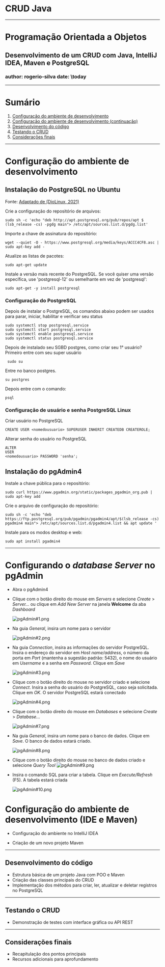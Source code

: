 # CRUD  Java

---

# Programação Orientada a Objetos

## Desenvolvimento de um CRUD com Java, IntelliJ IDEA, Maven e PostgreSQL

### author: rogerio-silva date: \today
---

# Sumário

1. [Configuração do ambiente de desenvolvimento](#configuração-do-ambiente-de-desenvolvimento)
2. [Configuração do ambiente de desenvolvimento (continuação)](#configuração-do-ambiente-de-desenvolvimento-continuação)
3. [Desenvolvimento do código](#desenvolvimento-do-código)
4. [Testando o CRUD](#testando-o-crud)
5. [Considerações finais](#considerações-finais)

---

# Configuração do ambiente de desenvolvimento

## Instalação do PostgreSQL no Ubuntu

Fonte: [Adaptado de (DioLinux, 2021)](https://www.dio.me/articles/instale-o-postgresql-com-pgadmin4-no-ubuntu-2004)

Crie a configuração do repositório de arquivos:

```shell
sudo sh -c 'echo "deb http://apt.postgresql.org/pub/repos/apt $ (lsb_release -cs) -pgdg main"> /etc/apt/sources.list.d/pgdg.list' 
```

Importe a chave de assinatura do repositório:

```shell
wget --quiet -O - https://www.postgresql.org/media/keys/ACCC4CF8.asc | sudo apt-key add -
```

Atualize as listas de pacotes:

```shell
sudo apt-get update
```

Instale a versão mais recente do PostgreSQL.
Se você quiser uma versão específica, use 'postgresql-12' ou semelhante em vez de 'postgresql':

```shell 
sudo apt-get -y install postgresql
```

### Configuração do PostgreSQL

Depois de instalar o PostgreSQL, os comandos abaixo podem ser usados ​​para parar, iniciar, habilitar e verificar seu
status

```
sudo systemctl stop postgresql.service 
sudo systemctl start postgresql.service
sudo systemctl enable postgresql.service
sudo systemctl status postgresql.service 
```

Depois de instalado seu SGBD postgres, como criar seu 1° usuário?
Primeiro entre com seu super usuário

```shell
 sudo su 
 ```

Entre no banco postgres.

```shell
su postgres
```

Depois entre com o comando:

```shell
psql
```

### Configuração de usuário e senha PostgreSQL Linux

Criar usuário no PostgreSQL

```postgresql
CREATE USER <nomedousuario> SUPERUSER INHERIT CREATEDB CREATEROLE;
```

Alterar senha do usuário no PostgreSQL

```postgresql
ALTER
USER
<nomedousuario> PASSWORD 'senha';
```

## Instalação do pgAdmin4

Instale a chave pública para o repositório:

```shell
sudo curl https://www.pgadmin.org/static/packages_pgadmin_org.pub | sudo apt-key add
```

Crie o arquivo de configuração do repositório:

```shell
sudo sh -c 'echo "deb https://ftp.postgresql.org/pub/pgadmin/pgadmin4/apt/$(lsb_release -cs) pgadmin4 main"> /etc/apt/sources.list.d/pgadmin4.list && apt update '
```

Instale para os modos desktop e web:

```shell
sudo apt install pgadmin4
```

---

# Configurando o *database Server* no pgAdmin

- Abra o pgAdmin4
- Clique com o botão direito do mouse em *Servers* e selecione *Create* > *Server...* ou clique em *Add New Server* na
  janela **Welcome** da aba *Dashboard*

  ![pgAdmin#1.png](img%2FpgAdmin%231.png)


- Na guia *General*, insira um nome para o servidor

  ![pgAdmin#2.png](img%2FpgAdmin%232.png)


- Na guia *Connection*, insira as informações do servidor PostgreSQL. Insira o endereço do servidor em *Host
  name/address*, o número da porta em *Port* (mantenha a sugestão padrão: 5432), o nome do usuário em *Username* e a
  senha em *Password*. Clique em *Save*

  ![pgAdmin#3.png](img%2FpgAdmin%233.png)

- Clique com o botão direito do mouse no servidor criado e selecione *Connect*. Insira a senha do usuário do PostgreSQL,
  caso seja solicitada. Clique em *OK*. O servidor PostgreSQL estará conectado

  ![pgAdmin#4.png](img%2FpgAdmin%234.png)

- Clique com o botão direito do mouse em *Databases* e selecione *Create* > *Database...*

  ![pgAdmin#7.png](img%2FpgAdmin%237.png)

- Na guia *General*, insira um nome para o banco de dados. Clique em *Save*. O banco de dados estará criado.

  ![pgAdmin#8.png](img%2FpgAdmin%238.png)

- Clique com o botão direito do mouse no banco de dados criado e selecione *Query Tool*
  ![pgAdmin#9.png](img%2FpgAdmin%239.png)

- Insira o comando SQL para criar a tabela. Clique em *Execute/Refresh* (F5). A tabela estará criada

  ![pgAdmin#10.png](img%2FpgAdmin%2310.png)

# Configuração do ambiente de desenvolvimento (IDE e Maven)

- Configuração do ambiente no IntelliJ IDEA

- Criação de um novo projeto Maven

---

## Desenvolvimento do código

- Estrutura básica de um projeto Java com POO e Maven
- Criação das classes principais do CRUD
- Implementação dos métodos para criar, ler, atualizar e deletar registros no PostgreSQL

---

## Testando o CRUD

- Demonstração de testes com interface gráfica ou API REST

---

## Considerações finais

- Recapitulação dos pontos principais
- Recursos adicionais para aprofundamento